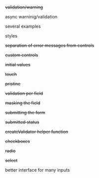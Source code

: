 ~~validation/warning~~

async warninig/validation

several examples

styles

~~separation of error messages from controls~~

~~custom controls~~

~~initial values~~

~~touch~~

~~pristine~~

~~validation per field~~

~~masking the field~~

~~submitting the form~~

~~submitted status~~

~~createValidator helper function~~

~~checkboxes~~

~~radio~~

~~select~~

better interface for many inputs